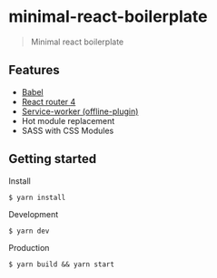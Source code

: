 # minimal-react-boilerplate
> Minimal react boilerplate

## Features
- [Babel](https://github.com/babel/babel)
- [React router 4](https://github.com/ReactTraining/react-router)
- [Service-worker (offline-plugin)](https://github.com/NekR/offline-plugin)
- Hot module replacement
- SASS with CSS Modules

## Getting started
Install
```
$ yarn install
```

Development
```
$ yarn dev
```

Production
```
$ yarn build && yarn start
```
